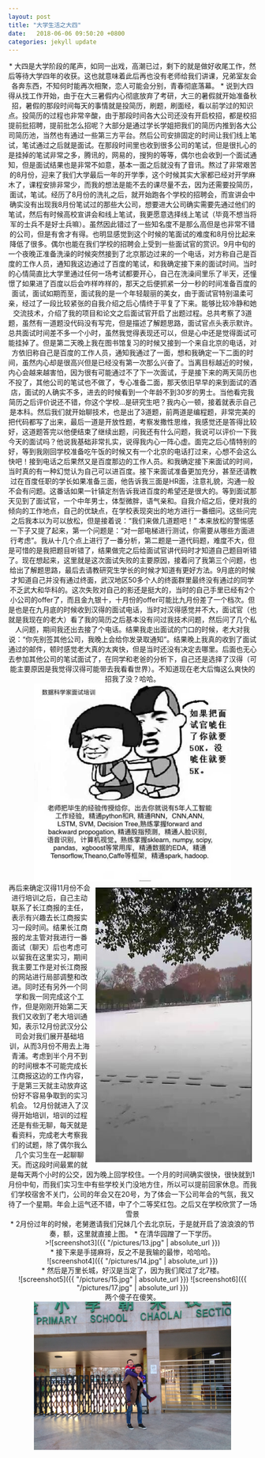 ```yaml
---
layout: post
title: "大学生活之大四"
date:   2018-06-06 09:50:20 +0800
categories: jekyll update
---
```

<html>
<body>
<center>
<div>
*   大四是大学阶段的尾声，如同一出戏，高潮已过，剩下的就是做好收尾工作，然后等待大学四年的收获。这也就意味着此后再也没有老师给我们讲课，兄弟室友会各奔东西，不知何时能再次相聚，恋人可能会分别，青春彻底落幕。
*   说到大四得从找工作开始，由于在大三暑假内心彻底放弃了考研，大三的暑假就开始准备秋招，暑假的那段时间每天的事情就是投简历，刷题，刷面经，看以前学过的知识点。投简历的过程也非常辛酸，由于那段时间各大公司还没有开启校招，都是校招提前批招聘，提前批怎么招呢？大部分是通过学长学姐把我们的简历内推到各大公司简历池，当然也有通过一些第三方平台。然后公司安排固定的时间让我们线上笔试，笔试通过之后就是面试。在那段时间里也收到很多公司的笔试，但是很扎心的是挂掉的笔试非常之多，腾讯的，网易的，搜狗的等等，偶尔也会收到一个面试通知，但是面试结果也是非常不如意，基本一面之后就没有了音讯。熬过了非常艰苦的8月份，迎来了我们大学最后一年的开学季，这个时候其实大家都已经对开学麻木了，课程安排非常少，而我的想法是能不去的课尽量不去，因为还需要投简历，面试，笔试。经历了8月份的洗礼之后，就开始跑各个学校的招聘会，而宣讲会中确实没有出现我8月份笔试过的那些大公司，想要进大公司确实需要先通过他们的笔试，然后有时候高校宣讲会和线上笔试，我更愿意选择线上笔试（毕竟不想当将军的士兵不是好士兵嘛）。虽然因此错过了一些知名度不是那么高但是也非常不错的公司，但是有舍才有得。也明显感觉到这个时候的笔面试的难度和8月份比起来降低了很多。偶尔也能在我们学校的招聘会上受到一些面试官的赏识。9月中旬的一个夜晚正准备洗澡的时候突然接到了北京那边过来的一个电话，对方称自己是百度的工作人员，通知我这边通过了百度的笔试，和我确定接下来的面试时间。当时的心情简直比大学里通过任何一场考试都要开心，自己在洗澡间里乐了半天，还憧憬了如果进了百度以后会咋样咋样的，那天之后便抓紧一分一秒的时间准备百度的面试，面试如期而至，面试我的是一个年轻靓丽的美女，由于面试官特别温柔可亲，经过了一段比较紧张的自我介绍之后心情终于平复了下来。能够比较冷静和她交流技术，介绍了我的项目和论文之后面试官开启了出题过程。总共考察了3道题，虽然有一道题没代码没有写完，但是描述了解题思路，面试官点头表示默许。总共面试时间差不多一个小时，虽然我觉得表现还可以，但是心中还是觉得面试可能挂掉了。但是第二天晚上我在图书馆复习的时候又接到一个来自北京的电话，对方依旧称自己是百度的工作人员，通知我通过了一面，想和我确定一下二面的时间，虽然内心却是很高兴但是已经没有第一次那么兴奋了。当离目标越近的时候，内心会越来越害怕，因为很有可能通过不了下一次面试，于是接下来的两天简历也不投了，其他公司的笔试也不做了，专心准备二面，那天依旧早早的来到面试的酒店，面试的人确实不多，进去的时候看到一个年龄不到30岁的男士。当他看完我简历之后评价说还不错，你这个学校...是研究生吧？我内心一顿，接着就表示自己是本科。然后我们就开始聊技术，也是出了3道题，前两道是编程题，非常完美的把代码都写了出来，最后一道是开放性题，考察发撒性思维，我感觉还是答得比较好，这道题答完以他便结束了继续出题，问我还有什么问题，我说可以评价一下我今天的面试吗？他说我基础非常扎实，说得我内心一阵心虚。面完之后心情特别的好，等到我刚回学校准备吃午饭的时候又有一个北京的电话打过来，心想不会这么快吧！接到电话之后果然又是百度那边的工作人员。和我确定接下来面试的时间，当时真的有一种幻觉认为自己可以进百度。接下来面试准备更加充分，甚至还请教过在百度任职的学长如果准备三面，他告诉我三面是HR面，注意礼貌，沟通一般不会有问题。这番话如果一针镇定剂告诉我进百度的希望还是很大的。等到面试那天见到了面试官，一个中年男士，体型微胖，语气亲和。自我介绍之后，便对我的倾向的工作地点，自己的优缺点，在学校表现突出的地方进行一番细问。这些问完之后我本以为可以放松，但是接着说：“我们来做几道题吧！”
本来放松的警惕感一下子又提了起来，第一个问题是：“对一部电梯进行测试，你需要从哪些方面进行考虑”。我从十几个点上进行了一番分析，第二题是一道代码题，难度不大，但是可惜的是我把题目听错了，结果做完之后给面试官讲代码时才知道自己题目听错了。现在想起来，这里就是这次面试失败的主要原因，接着问了我第三个问题，也给出了解题思路，最后去请教研究生学长的时候才知道有更好方法。9月底的时候才知道自己并没有通过终面，武汉地区50多个人的终面群里最终没有通过的同学不乏武大和华科的。这次失败对自己的影还是挺大的，当时的自己手里已经有2个小公司的offer了，而且金九银十，十月份的offer可能比九月份差了一个档次。但是也是在九月底的时候收到汉得的面试电话，当时对汉得感觉并不大，面试官（也就是我现在的老大）看了我的简历之后基本没有问过我技术问题，然后问了几个私人问题，期间我还出去接了个电话。结果我走出面试的门口的时候，老大对我说：“你先别签其他公司，我晚上会给你发录取通知”。结果晚上我真的收到了面试通过的邮件，顿时感觉老大真的太爽快，但是当时还没有决定去哪里。后面也无心去参加其他公司的笔试面试了，在同学和老爸的分析下，自己还是选择了汉得（可能主要原因是我觉得汉得可能带去我看看世界）。不知道现在老大后悔这么爽快的招我了没？哈哈。
<img src="/pictures/12.jpg" style="width: 400px; height:400px;"/>
</div>
<div>
<img src="/pictures/18.jpg" align="right" width="317" height="556" hspace="10" vspace="10">
再后来确定汉得11月份不会进行培训之后，自己主动联系了长江商报的主任，表示有兴趣去长江商报实习一段时间。结果长江商报的龙主管对我进行一番面试（聊天）后也考虑可以留我在这里实习，期间我主要工作是对长江商报的网站进行局部调整和改进。同时还有另外一个同学和我一同完成这个工作，但是刚刚开始第二天我们又收到了老大培训通知，表示12月份武汉分公司会对我们展开基础培训，从而3月份不用去上海青浦。考虑到半个月不到的时间根本不可能完成长江商报这边的工作内容，于是第三天就主动放弃这份好不容易争取到的实习机会。
12月份就进入了汉得开始培训，培训的过程还是有些无聊，每天就是看资料，完成老大考察我们的试题，除了偶尔我么几个实习生在一起聊聊天。而这段时间最累的就是每天两个小时的公交，因为晚上回学校住。一个月的时间确实很快，很快就到1月份中旬，而我们实习生中有些学校关门没地方住，所以可以提前回家休息。而我们学校宿舍不关门，公司的年会又在20号，为了体会一下公司年会的气氛，我又待了一个星期。年会上运气还不错，中了个二等奖红包。之后又在学校欣赏了一场雪景
</div>
<div>
*   2月份过年的时候，老舅邀请我们兄妹几个去北京玩，于是就开启了浪浪浪的节奏，额，这里就直接上图。
*   在清华园蹭了一下学历。
</div>
>![screenshot3]({{ "/pictures/13.jpg" | absolute_url }})
<div>
*   接下来是手搓麻将，反之不是我输的最惨，哈哈哈。
</div>
![screenshot4]({{ "/pictures/14.jpg" | absolute_url }})
<div>
*   然后是万里长城，好汉是当定了，因为我们爬过了北7楼。
</div>
![screenshot5]({{ "/pictures/15.jpg" | absolute_url }}) 
![screenshot6]({{ "/pictures/17.jpg" | absolute_url }})
<div>
两个傻子在傻笑。
</div>
<img src="/pictures/16.jpg" style="width: 400px; height:300px;"/>
</center>
</body>
</html>